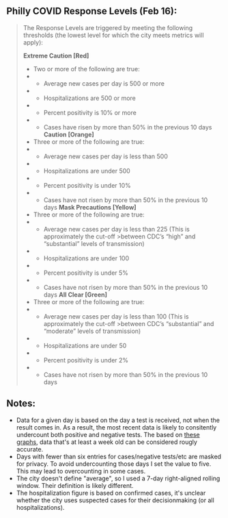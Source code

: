 ## Philly COVID Response Levels (Feb 16):
> The Response Levels are triggered by meeting the following thresholds (the lowest level for which the city meets metrics will apply):
>
>  **Extreme Caution [Red]**
>  - Two or more of the following are true:
>  - - Average new cases per day is 500 or more
>  - - Hospitalizations are 500 or more
>  - - Percent positivity is 10% or more
>  - - Cases have risen by more than 50% in the previous 10 days
>  **Caution [Orange]**
>  - Three or more of the following are true:
>  - - Average new cases per day is less than 500
>  - - Hospitalizations are under 500
>  - - Percent positivity is under 10%
>  - - Cases have not risen by more than 50% in the previous 10 days
>  **Mask Precautions [Yellow]**
>  - Three or more of the following are true:
>  - - Average new cases per day is less than 225 (This is approximately the cut-off >between CDC’s “high” and “substantial” levels of transmission)
>  - - Hospitalizations are under 100
>  - - Percent positivity is under 5%
>  - - Cases have not risen by more than 50% in the previous 10 days
>  **All Clear [Green]**
>  - Three or more of the following are true:
>  - - Average new cases per day is less than 100 (This is approximately the cut-off >between CDC’s “substantial” and “moderate” levels of transmission)
>  - - Hospitalizations are under 50
>  - - Percent positivity is under 2%
>  - - Cases have not risen by more than 50% in the previous 10 days
## Notes:

- Data for a given day is based on the day a test is received, not when the result comes in. As a result, the most recent data is likely to consitently undercount both positive and negative tests. The based on [these graphs](https://www.phila.gov/programs/coronavirus-disease-2019-covid-19/data/testing/), data that's at least a week old can be considered rougly accurate.
- Days with fewer than six entries for cases/negative tests/etc are masked for privacy. To avoid undercounting those days I set the value to five. This may lead to overcounting in some cases.
- The city doesn't define "average", so I used a 7-day right-aligned rolling window. Their definition is likely different.
- The hospitalization figure is based on confirmed cases, it's unclear whether the city uses suspected cases for their decisionmaking (or all hospitalizations).
